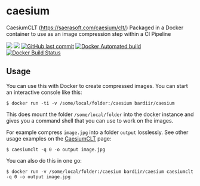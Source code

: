 # caesium
CaesiumCLT (https://saerasoft.com/caesium/clt/) Packaged in a Docker container to use as an image compression step within a CI Pipeline

[![](https://images.microbadger.com/badges/version/bardiir/caesium.svg)](https://microbadger.com/images/bardiir/caesium "Get your own version badge on microbadger.com") [![](https://images.microbadger.com/badges/image/bardiir/caesium.svg)](https://microbadger.com/images/bardiir/caesium "Get your own image badge on microbadger.com") [![GitHub last commit](https://img.shields.io/github/last-commit/bardiir/caesium.svg)](https://github.com/bardiir/caesium) [![Docker Automated build](https://img.shields.io/docker/automated/bardiir/caesium.svg)](https://hub.docker.com/r/bardiir/caesium/builds/) [![Docker Build Status](https://img.shields.io/docker/build/bardiir/caesium.svg)](https://hub.docker.com/r/bardiir/caesium/builds/)


## Usage
You can use this with Docker to create compressed images. You can start an interactive console like this:

```
$ docker run -ti -v /some/local/folder:/caesium bardiir/caesium
```

This does mount the folder ```/some/local/folder``` into the docker instance and gives you a command shell that you can use to work on the images.

For example compress ```image.jpg``` into a folder ```output``` losslessly. See other usage examples on the [CaesiumCLT](https://github.com/Lymphatus/caesium-clt) page: 

```
$ caesiumclt -q 0 -o output image.jpg
```

You can also do this in one go:

```
$ docker run -v /some/local/folder:/caesium bardiir/caesium caesiumclt -q 0 -o output image.jpg
```
